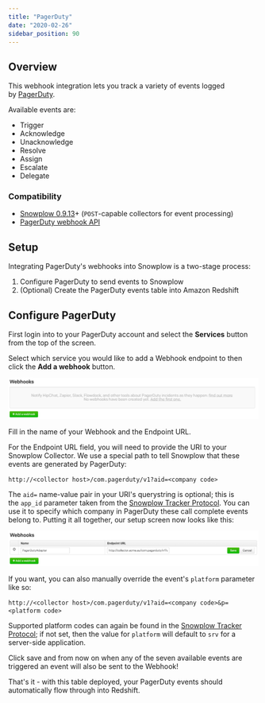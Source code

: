 ```yaml
---
title: "PagerDuty"
date: "2020-02-26"
sidebar_position: 90
---
```


## Overview

This webhook integration lets you track a variety of events logged by [PagerDuty](http://www.pagerduty.com/).

Available events are:

- Trigger
- Acknowledge
- Unacknowledge
- Resolve
- Assign
- Escalate
- Delegate

### Compatibility

- [Snowplow 0.9.13](https://github.com/snowplow/snowplow/releases/tag/0.9.13)\+ (`POST`\-capable collectors for event processing)
- [PagerDuty webhook API](https://developer.pagerduty.com/documentation/rest/webhooks)

## Setup

Integrating PagerDuty's webhooks into Snowplow is a two-stage process:

1. Configure PagerDuty to send events to Snowplow
2. (Optional) Create the PagerDuty events table into Amazon Redshift

## Configure PagerDuty

First login into to your PagerDuty account and select the **Services** button from the top of the screen.

Select which service you would like to add a Webhook endpoint to then click the **Add a webhook** button.

![](images/pagerduty-1.png)

Fill in the name of your Webhook and the Endpoint URL.

For the Endpoint URL field, you will need to provide the URI to your Snowplow Collector. We use a special path to tell Snowplow that these events are generated by PagerDuty:

```markup
http://<collector host>/com.pagerduty/v1?aid=<company code>
```

The `aid=` name-value pair in your URI's querystring is optional; this is the `app_id` parameter taken from the [Snowplow Tracker Protocol](/docs/collecting-data/collecting-from-own-applications/snowplow-tracker-protocol/). You can use it to specify which company in PagerDuty these call complete events belong to. Putting it all together, our setup screen now looks like this:

![](images/pagerduty-2.png)

If you want, you can also manually override the event's `platform` parameter like so:

```markup
http://<collector host>/com.pagerduty/v1?aid=<company code>&p=<platform code>
```

Supported platform codes can again be found in the [Snowplow Tracker Protocol](/docs/collecting-data/collecting-from-own-applications/snowplow-tracker-protocol/); if not set, then the value for `platform` will default to `srv` for a server-side application.

Click save and from now on when any of the seven available events are triggered an event will also be sent to the Webhook!

That's it - with this table deployed, your PagerDuty events should automatically flow through into Redshift.
